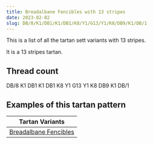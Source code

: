 ```yaml
---
title: Breadalbane Fencibles with 13 stripes
date: 2023-02-02
slug: DB/8/K1/DB1/K1/DB1/K8/Y1/G13/Y1/K8/DB9/K1/DB/1
---
```

This is a list of all the tartan sett variants with 13 stripes.

It is a 13 stripes tartan.


## Thread count
DB/8 K1 DB1 K1 DB1 K8 Y1 G13 Y1 K8 DB9 K1 DB/1

## Examples of this tartan pattern

| Tartan Variants |
|---------------|
| [Breadalbane Fencibles](/variants/db/8/k1/db1/k1/db1/k8/y1/g13/y1/k8/db9/k1/db/1-db00004c-g004c00-k000000-yffc800)||
